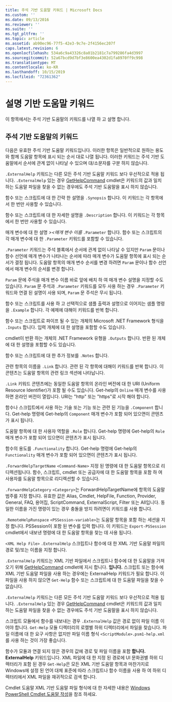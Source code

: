 ```yaml
---
title: 주석 기반 도움말 키워드 | Microsoft Docs
ms.custom: ''
ms.date: 09/13/2016
ms.reviewer: ''
ms.suite: ''
ms.tgt_pltfrm: ''
ms.topic: article
ms.assetid: ab90ec96-77f5-42e3-9c7e-2f4156ec207f
caps.latest.revision: 6
ms.openlocfilehash: 534a6c9a43326c8a01b2181c7a799286fa4d3997
ms.sourcegitcommit: 52a67bcd9d7bf3e8600ea4302d1fa8970ff9c998
ms.translationtype: MT
ms.contentlocale: ko-KR
ms.lasthandoff: 10/15/2019
ms.locfileid: "72361362"
---
```

# <a name="comment-based-help-keywords"></a>설명 기반 도움말 키워드

이 항목에서는 주석 기반 도움말의 키워드를 나열 하 고 설명 합니다.

## <a name="keywords-in-comment-based-help"></a>주석 기반 도움말의 키워드

다음은 유효한 주석 기반 도움말 키워드입니다. 이러한 항목은 일반적으로 원하는 용도와 함께 도움말 항목에 표시 되는 순서 대로 나열 됩니다. 이러한 키워드는 주석 기반 도움말에서 순서에 관계 없이 나타날 수 있으며 대/소문자를 구분 하지 않습니다.

`.ExternalHelp` 키워드는 다른 모든 주석 기반 도움말 키워드 보다 우선적으로 적용 됩니다. `.ExternalHelp` 있는 경우 [GetHelpCommand](/dotnet/api/Microsoft.PowerShell.Commands.gethelpcommand) cmdlet은 키워드의 값과 일치 하는 도움말 파일을 찾을 수 없는 경우에도 주석 기반 도움말을 표시 하지 않습니다.

함수 또는 스크립트에 대 한 간략 한 설명을 `.Synopsis` 합니다. 이 키워드는 각 항목에서 한 번만 사용할 수 있습니다.

함수 또는 스크립트에 대 한 자세한 설명을 `.Description` 합니다. 이 키워드는 각 항목에서 한 번만 사용할 수 있습니다.

매개 변수에 대 한 설명 *>\<매개 변수 이름* `.Parameter` 합니다. 함수 또는 스크립트의 각 매개 변수에 대 한 `.Parameter` 키워드를 포함할 수 있습니다.

`.Parameter` 키워드는 주석 블록에서 순서에 관계 없이 나타날 수 있지만 `Param` 문이나 함수 선언에 매개 변수가 나타나는 순서에 따라 매개 변수가 도움말 항목에 표시 되는 순서가 결정 됩니다. 도움말 항목의 매개 변수 순서를 변경 하려면 `Param` 문이나 함수 선언에서 매개 변수의 순서를 변경 합니다.

`Param` 문에 주석을 매개 변수 이름 바로 앞에 배치 하 여 매개 변수 설명을 지정할 수도 있습니다. `Param` 문 주석과 `.Parameter` 키워드를 모두 사용 하는 경우 `.Parameter` 키워드와 연결 된 설명이 사용 되며, `Param` 문 주석은 무시 됩니다.

함수 또는 스크립트를 사용 하 고 선택적으로 샘플 출력과 설명으로 이어지는 샘플 명령을 `.Example` 합니다. 각 예제에 대해이 키워드를 반복 합니다.

함수 또는 스크립트로 파이프 될 수 있는 개체의 Microsoft .NET Framework 형식을 `.Inputs` 합니다. 입력 개체에 대 한 설명을 포함할 수도 있습니다.

cmdlet이 반환 하는 개체의 .NET Framework 유형을 `.Outputs` 합니다. 반환 된 개체에 대 한 설명을 포함할 수도 있습니다.

함수 또는 스크립트에 대 한 추가 정보를 `.Notes` 합니다.

관련 항목의 이름을 `.Link` 합니다. 관련 된 각 항목에 대해이 키워드를 반복 합니다. 이 콘텐츠는 도움말 항목의 관련 링크 섹션에 나타납니다.

`.Link` 키워드 콘텐츠에는 동일한 도움말 항목의 온라인 버전에 대 한 URI (Uniform Resource Identifier)가 포함 될 수도 있습니다. Get-help의 `Online` 매개 변수를 사용 하면 온라인 버전이 열립니다. URI는 "http" 또는 "https"로 시작 해야 합니다.

함수나 스크립트에서 사용 하는 기술 또는 기능 또는 관련 된 기능을 `.Component` 합니다. Get-help 명령에 Get-help의 `Component` 매개 변수가 포함 되어 있으면이 콘텐츠가 표시 됩니다.

도움말 항목에 대 한 사용자 역할을 `.Role` 합니다. Get-help 명령에 Get-help의 `Role` 매개 변수가 포함 되어 있으면이 콘텐츠가 표시 됩니다.

함수의 용도를 `.Functionality` 합니다. Get-help 명령에 Get-help의 `Functionality` 매개 변수가 포함 되어 있으면이 콘텐츠가 표시 됩니다.

`.ForwardHelpTargetName` `<Command-Name>` 지정 된 명령에 대 한 도움말 항목으로 리디렉션됩니다. 함수, 스크립트, cmdlet 또는 공급자에 대 한 도움말 항목을 포함 하 여 사용자를 도움말 항목으로 리디렉션할 수 있습니다.

`.ForwardHelpCategory` `<Category>`는 ForwardHelpTargetName에 항목의 도움말 범주를 지정 합니다. 유효한 값은 Alias, Cmdlet, HelpFile, Function, Provider, General, FAQ, 용어집, ScriptCommand, ExternalScript, Filter 또는 All입니다. 동일한 이름을 가진 명령이 있는 경우 충돌을 방지 하려면이 키워드를 사용 합니다.

`.RemoteHelpRunspace` `<PSSession-variable>`는 도움말 항목을 포함 하는 세션을 지정 합니다. PSSession이 포함 된 변수를 입력 합니다. 이 키워드는 `Export-PSSession` cmdlet에서 내보낸 명령에 대 한 도움말 항목을 찾는 데 사용 됩니다.

`<XML Help File>` `.ExternalHelp` 스크립트나 함수에 대 한 XML 기반 도움말 파일의 경로 및/또는 이름을 지정 합니다.

`.ExternalHelp` 키워드는 XML 기반 파일에서 스크립트나 함수에 대 한 도움말을 가져오기 위해 [GetHelpCommand](/dotnet/api/Microsoft.PowerShell.Commands.gethelpcommand) cmdlet에 지시 합니다. **입니다.** 스크립트 또는 함수에 XML 기반 도움말 파일을 사용 하는 경우에는 ExternalHelp 키워드가 필요 합니다. 이 파일을 사용 하지 않으면 `Get-Help` 함수 또는 스크립트에 대 한 도움말 파일을 찾을 수 없습니다.

`.ExternalHelp` 키워드는 다른 모든 주석 기반 도움말 키워드 보다 우선적으로 적용 됩니다. `.ExternalHelp` 있는 경우 [GetHelpCommand](/dotnet/api/Microsoft.PowerShell.Commands.gethelpcommand) cmdlet은 키워드의 값과 일치 하는 도움말 파일을 찾을 수 없는 경우에도 주석 기반 도움말을 표시 하지 않습니다.

스크립트 모듈에서 함수를 내보내는 경우 `.ExternalHelp` 값은 경로 없이 파일 이름 이어야 합니다. `Get-Help` 모듈 디렉터리의 로캘별 하위 디렉터리에서 파일을 찾습니다. 파일 이름에 대 한 요구 사항은 없지만 파일 이름 형식 `<ScriptModule>.psm1-help.xml`를 사용 하는 것이 가장 좋습니다.

함수가 모듈과 연결 되지 않은 경우의 값에 경로 및 파일 이름을 포함 **합니다. ExternalHelp** 키워드입니다. XML 파일에 대 한 지정 된 경로에 UI 문화권별 하위 디렉터리가 포함 된 경우 `Get-Help`은 모든 XML 기반 도움말 항목과 마찬가지로 Windows에 설정 된 언어 대체 표준에 따라 스크립트나 함수 이름을 사용 하 여 하위 디렉터리에서 XML 파일을 재귀적으로 검색 합니다.

Cmdlet 도움말 XML 기반 도움말 파일 형식에 대 한 자세한 내용은 [Windows PowerShell Cmdlet 도움말 작성](./writing-help-for-windows-powershell-cmdlets.md)을 참조 하세요.